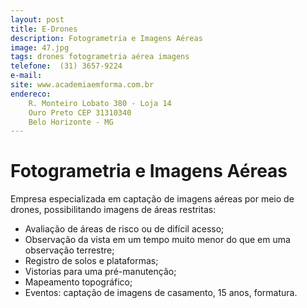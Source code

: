```yaml
---
layout: post
title: E-Drones
description: Fotogrametria e Imagens Aéreas
image: 47.jpg
tags: drones fotogrametria aérea imagens 
telefone:  (31) 3657-9224
e-mail: 
site: www.academiaemforma.com.br
endereco: 
    R. Monteiro Lobato 380 - Loja 14 
    Ouro Preto CEP 31310340 
    Belo Horizonte - MG
---
```


# Fotogrametria e Imagens Aéreas 

Empresa especializada em captação de imagens aéreas por meio de drones, possibilitando imagens de áreas restritas:
* Avaliação de áreas de risco ou de difícil acesso; 
* Observação da vista em um tempo muito menor do que em uma observação terrestre;
* Registro de solos e plataformas;
* Vistorias para uma pré-manutenção;
* Mapeamento topográfico;
* Eventos: captação de imagens de casamento, 15 anos, formatura.


